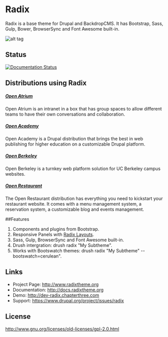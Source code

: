 # Radix
Radix is a base theme for Drupal and BackdropCMS. It has Bootstrap, Sass, Gulp, Bower, BrowserSync and Font Awesome built-in.

![alt tag](https://www.drupal.org/files/drupal-radix.png)

## Status

[![Documentation Status](https://readthedocs.org/projects/radix/badge/?version=latest)](http://docs.radixtheme.org/en/latest/?badge=latest)

## Distributions using Radix
##### [Open Atrium](http://openatrium.com/)
Open Atrium is an intranet in a box that has group spaces to allow different teams to have their own conversations and collaboration.

##### [Open Academy](http://drupal.org/project/openacademy)
Open Academy is a Drupal distribution that brings the best in web publishing for higher education on a customizable Drupal platform.

##### [Open Berkeley](http://open.berkeley.edu)
Open Berkeley is a turnkey web platform solution for UC Berkeley campus websites.

##### [Open Restaurant](http://drupal.org/project/restaurant)
The Open Restaurant distribution has everything you need to kickstart your restaurant website. It comes with a menu management system, a reservation system, a customizable blog and events management.

##Features
1. Components and plugins from Bootstrap.
2. Responsive Panels with [Radix Layouts](http://drupal.org/project/radix_layouts).
5. Sass, Gulp, BrowserSync and Font Awesome built-in.
6. Drush intergration: drush radix "My Subtheme".
8. Works with Bootswatch themes: drush radix "My Subtheme" --bootswatch=cerulean".

## Links
* Project Page:   http://www.radixtheme.org
* Documentation:  http://docs.radixtheme.org
* Demo:           http://dev-radix.chapterthree.com
* Support:        https://www.drupal.org/project/issues/radix

## License
http://www.gnu.org/licenses/old-licenses/gpl-2.0.html
